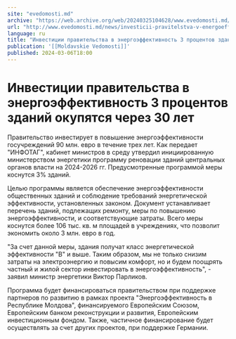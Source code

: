```yaml
---
site: "evedomosti.md"
archive: "https://web.archive.org/web/20240325104628/www.evedomosti.md/news/investicii-pravitelstva-v-energoeffektivnost-3-procentov-zda"
url: "http://www.evedomosti.md/news/investicii-pravitelstva-v-energoeffektivnost-3-procentov-zda"
language: ru
title: "Инвестиции правительства в энергоэффективность 3 процентов зданий окупятся через 30 лет"
publication: '[[Moldavskie Vedomosti]]'
published: 2024-03-06T18:00
---
```


# Инвестиции правительства в энергоэффективность 3 процентов зданий окупятся через 30 лет

Правительство инвестирует в повышение энергоэффективности госучреждений 90 млн. евро в течение трех лет. Как передает "ИНФОТАГ", кабинет министров в среду утвердил инициированную министерством энергетики программу реновации зданий центральных органов власти на 2024-2026 гг. Предусмотренные программой меры коснутся 3% зданий.

Целью программы является обеспечение энергоэффективности общественных зданий и соблюдение требований энергетической эффективности, установленных законом. Документ устанавливает перечень зданий, подлежащих ремонту, меры по повышению энергоэффективности, и соответствующие затраты. Всего меры коснутся более 106 тыс. кв. м площадей в учреждениях, что позволит экономить около 3 млн. евро в год.

"За счет данной меры, здания получат класс энергетической эффективности "В" и выше. Таким образом, мы не только снизим затраты на электроэнергию и повысим комфорт, но и будем поощрять частный и жилой сектор инвестировать в энергоэффективность", - заявил министр энергетики Виктор Парликов.

Программа будет финансироваться правительством при поддержке партнеров по развитию в рамках проекта "Энергоэффективность в Республике Молдова", финансируемого Европейским Союзом, Европейским банком реконструкции и развития, Европейским инвестиционным фондом. Также, частичное финансирование будет осуществлять за счет других проектов, при поддержке Германии.